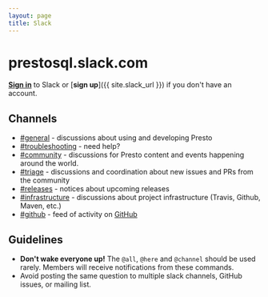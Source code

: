 ```yaml
---
layout: page
title: Slack
---
```


# prestosql.slack.com

[**Sign in**](https://prestosql.slack.com) to Slack or [**sign up**]({{ site.slack_url }}) if you don't have an account.

## Channels

* [#general](https://prestosql.slack.com/messages/CFLB9AMBN) - discussions about using and developing Presto
* [#troubleshooting](https://prestosql.slack.com/messages/CGB0QHWSW) - need help?
* [#community](https://prestosql.slack.com/messages/CFQAMGRQE) - discussions for Presto content and events happening around the world.
* [#triage](https://prestosql.slack.com/messages/CFP4810CV) - discussions and coordination about new issues and PRs from the community
* [#releases](https://prestosql.slack.com/messages/CFP480UKX) - notices about upcoming releases
* [#infrastructure](https://prestosql.slack.com/messages/CFPVDC9JT) - discussions about project infrastructure (Travis, Github, Maven, etc.)
* [#github](https://prestosql.slack.com/messages/CFN644R4G) - feed of activity on [GitHub](https://github.com/prestosql)

## Guidelines

* **Don't wake everyone up!** The `@all`, `@here` and `@channel` should be used rarely. Members will receive
 notifications from these commands.
* Avoid posting the same question to multiple slack channels, GitHub issues, or mailing list. 
